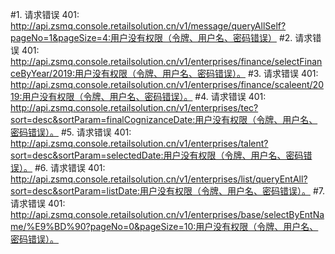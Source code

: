 #1.
请求错误 401: http://api.zsmq.console.retailsolution.cn/v1/message/queryAllSelf?pageNo=1&pageSize=4:用户没有权限（令牌、用户名、密码错误）
#2.
请求错误 401: http://api.zsmq.console.retailsolution.cn/v1/enterprises/finance/selectFinanceByYear/2019:用户没有权限（令牌、用户名、密码错误）。
#3.
请求错误 401: http://api.zsmq.console.retailsolution.cn/v1/enterprises/finance/scaleent/2019:用户没有权限（令牌、用户名、密码错误）。
#4.
请求错误 401: http://api.zsmq.console.retailsolution.cn/v1/enterprises/tec?sort=desc&sortParam=finalCognizanceDate:用户没有权限（令牌、用户名、密码错误）。
#5.
请求错误 401: http://api.zsmq.console.retailsolution.cn/v1/enterprises/talent?sort=desc&sortParam=selectedDate:用户没有权限（令牌、用户名、密码错误）。
#6.
请求错误 401: http://api.zsmq.console.retailsolution.cn/v1/enterprises/list/queryEntAll?sort=desc&sortParam=listDate:用户没有权限（令牌、用户名、密码错误）。
#7.
请求错误 401: http://api.zsmq.console.retailsolution.cn/v1/enterprises/base/selectByEntName/%E9%BD%90?pageNo=0&pageSize=10:用户没有权限（令牌、用户名、密码错误）。
